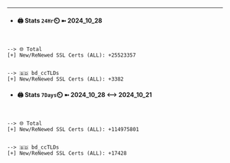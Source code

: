 

---
- #### 🖨️ **Stats** `24Hr`⏲️ ➼ 2024_10_28
```console


--> 🌐 Total
[+] New/ReNewed SSL Certs (ALL): +25523357


--> 🇧🇩 bd_ccTLDs
[+] New/ReNewed SSL Certs (ALL): +3382

```

- #### 🖨️ **Stats** `7Days`⏲️ ➼ 2024_10_28 <--> 2024_10_21
```console


--> 🌐 Total
[+] New/ReNewed SSL Certs (ALL): +114975801


--> 🇧🇩 bd_ccTLDs
[+] New/ReNewed SSL Certs (ALL): +17428

```

